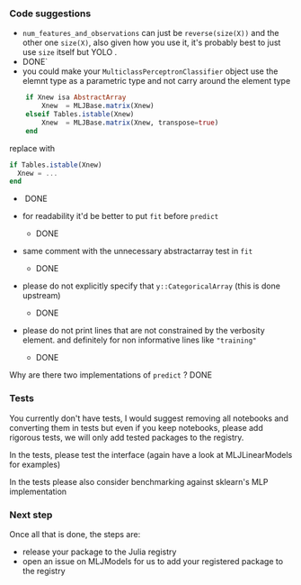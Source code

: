 ### Code suggestions

 * `num_features_and_observations` can  just be `reverse(size(X))` and the other one `size(X)`, also given  how you use it, it's probably best to just use  `size` itself but YOLO . 
 * DONE`
* you  could make your `MulticlassPerceptronClassifier` object use the elemnt type as a  parametric type and not carry around the element type

```julia
    if Xnew isa AbstractArray
        Xnew  = MLJBase.matrix(Xnew)
    elseif Tables.istable(Xnew) 
        Xnew  = MLJBase.matrix(Xnew, transpose=true)
    end
```

replace with

```julia
if Tables.istable(Xnew)
  Xnew = ...
end
```

* ​	DONE			

* for  readability it'd be better to put `fit`  before `predict`
  * DONE
* same comment with the unnecessary  abstractarray test in `fit`
  * DONE
* please do  not explicitly  specify  that  `y::CategoricalArray` (this  is done upstream)
  * DONE
* please do not print lines that are not constrained by the verbosity element. and definitely  for non  informative lines like `"training"`
  * DONE

Why are there two  implementations of `predict` ? DONE

### Tests

You currently  don't have tests, I would  suggest removing all notebooks and converting them in tests but even if you keep  notebooks, please add rigorous tests, we  will only  add  tested packages to the  registry. 

In the  tests, please test the interface (again have a look at MLJLinearModels for examples)

In  the tests please also consider benchmarking against sklearn's MLP implementation

### Next step

Once all that is done, the steps are:

* release your package to the Julia registry
* open an  issue on MLJModels for us to  add your registered package to  the registry